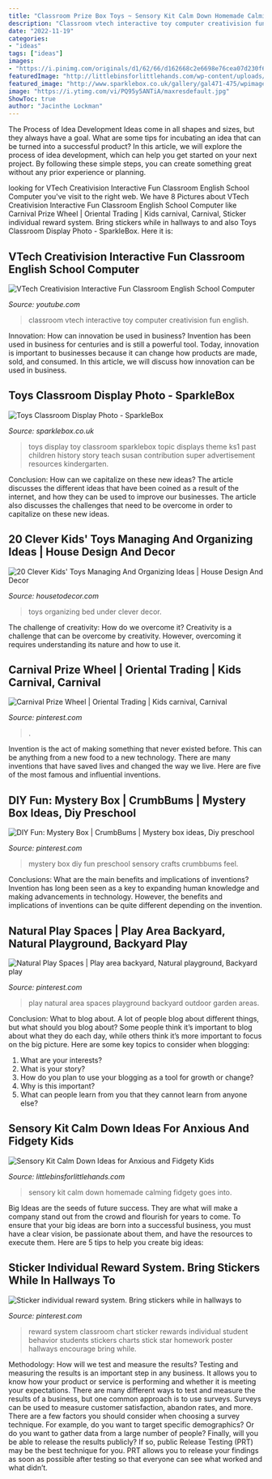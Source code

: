```yaml
---
title: "Classroom Prize Box Toys ~ Sensory Kit Calm Down Homemade Calming Fidgety Goes Into"
description: "Classroom vtech interactive toy computer creativision fun english"
date: "2022-11-19"
categories:
- "ideas"
tags: ["ideas"]
images:
- "https://i.pinimg.com/originals/d1/62/66/d162668c2e6698e76cea07d230f64682.jpg"
featuredImage: "http://littlebinsforlittlehands.com/wp-content/uploads/2015/07/Homemade-sensory-kit-calm-down-time-kit.jpg"
featured_image: "http://www.sparklebox.co.uk/gallery/gal471-475/wpimages/wp32261fd6_06.png"
image: "https://i.ytimg.com/vi/PQ95y5ANTiA/maxresdefault.jpg"
ShowToc: true
author: "Jacinthe Lockman"
---
```



The Process of Idea Development
Ideas come in all shapes and sizes, but they always have a goal. What are some tips for incubating an idea that can be turned into a successful product? 
In this article, we will explore the process of idea development, which can help you get started on your next project. By following these simple steps, you can create something great without any prior experience or planning.

	

		
looking for VTech Creativision Interactive Fun Classroom English School Computer you've visit to the right web. We have 8 Pictures about VTech Creativision Interactive Fun Classroom English School Computer like Carnival Prize Wheel | Oriental Trading | Kids carnival, Carnival, Sticker individual reward system. Bring stickers while in hallways to and also Toys Classroom Display Photo - SparkleBox. Here it is:
		
    
## VTech Creativision Interactive Fun Classroom English School Computer

<img loading=lazy src="https://i.ytimg.com/vi/PQ95y5ANTiA/maxresdefault.jpg" onerror="this.onerror=null;this.src='https://tse1.mm.bing.net/th?id=OIP.BMV6XNCej1xvnsjKm-AmdwHaEK&amp;pid=15.1';" alt="VTech Creativision Interactive Fun Classroom English School Computer">

_Source: youtube.com_

>classroom vtech interactive toy computer creativision fun english. 

	

Innovation: How can innovation be used in business?
Invention has been used in business for centuries and is still a powerful tool. Today, innovation is important to businesses because it can change how products are made, sold, and consumed. In this article, we will discuss how innovation can be used in business.

    
## Toys Classroom Display Photo - SparkleBox

<img loading=lazy src="http://www.sparklebox.co.uk/gallery/gal471-475/wpimages/wp32261fd6_06.png" onerror="this.onerror=null;this.src='https://tse3.mm.bing.net/th?id=OIP.AEV8noxS-jk0McagHzv0RwHaFR&amp;pid=15.1';" alt="Toys Classroom Display Photo - SparkleBox">

_Source: sparklebox.co.uk_

>toys display toy classroom sparklebox topic displays theme ks1 past children history story teach susan contribution super advertisement resources kindergarten. 

	

Conclusion: How can we capitalize on these new ideas?
The article discusses the different ideas that have been coined as a result of the internet, and how they can be used to improve our businesses. The article also discusses the challenges that need to be overcome in order to capitalize on these new ideas.

    
## 20 Clever Kids&#039; Toys Managing And Organizing Ideas | House Design And Decor

<img loading=lazy src="http://housetodecor.com/wp-content/uploads/2016/02/under-bed-kids-toys-organizing.jpg" onerror="this.onerror=null;this.src='https://tse2.mm.bing.net/th?id=OIP.Ka_S36GAK7ctDAysK_pL4gHaJ4&amp;pid=15.1';" alt="20 Clever Kids&#039; Toys Managing And Organizing Ideas | House Design And Decor">

_Source: housetodecor.com_

>toys organizing bed under clever decor. 

	

The challenge of creativity: How do we overcome it?
Creativity is a challenge that can be overcome by creativity. However, overcoming it requires understanding its nature and how to use it.

    
## Carnival Prize Wheel | Oriental Trading | Kids Carnival, Carnival

<img loading=lazy src="https://i.pinimg.com/originals/d1/62/66/d162668c2e6698e76cea07d230f64682.jpg" onerror="this.onerror=null;this.src='https://tse2.mm.bing.net/th?id=OIP.8XHMkiJMJGDJd0sJOaIeqAHaHa&amp;pid=15.1';" alt="Carnival Prize Wheel | Oriental Trading | Kids carnival, Carnival">

_Source: pinterest.com_

>. 

	

Invention is the act of making something that never existed before. This can be anything from a new food to a new technology. There are many inventions that have saved lives and changed the way we live. Here are five of the most famous and influential inventions.

    
## DIY Fun: Mystery Box | CrumbBums | Mystery Box Ideas, Diy Preschool

<img loading=lazy src="https://i.pinimg.com/originals/47/73/49/47734905f9486453f511559d12611b4e.jpg" onerror="this.onerror=null;this.src='https://tse4.mm.bing.net/th?id=OIP.YToAV-CyTVNQZ5Qx1E3nuAHaKX&amp;pid=15.1';" alt="DIY Fun: Mystery Box | CrumbBums | Mystery box ideas, Diy preschool">

_Source: pinterest.com_

>mystery box diy fun preschool sensory crafts crumbbums feel. 

	

Conclusions: What are the main benefits and implications of inventions?
Invention has long been seen as a key to expanding human knowledge and making advancements in technology. However, the benefits and implications of inventions can be quite different depending on the invention.

    
## Natural Play Spaces | Play Area Backyard, Natural Playground, Backyard Play

<img loading=lazy src="https://i.pinimg.com/originals/0b/d6/5d/0bd65d7ade9bdbb63b78112421c29b28.jpg" onerror="this.onerror=null;this.src='https://tse4.mm.bing.net/th?id=OIP.s-4s0N10eCOzj0OzmF9-awHaLH&amp;pid=15.1';" alt="Natural Play Spaces | Play area backyard, Natural playground, Backyard play">

_Source: pinterest.com_

>play natural area spaces playground backyard outdoor garden areas. 

	

Conclusion: What to blog about.
A lot of people blog about different things, but what should you blog about? Some people think it’s important to blog about what they do each day, while others think it’s more important to focus on the big picture. Here are some key topics to consider when blogging:
1. What are your interests? 
2. What is your story? 
3. How do you plan to use your blogging as a tool for growth or change? 
4. Why is this important? 
5. What can people learn from you that they cannot learn from anyone else?

    
## Sensory Kit Calm Down Ideas For Anxious And Fidgety Kids

<img loading=lazy src="http://littlebinsforlittlehands.com/wp-content/uploads/2015/07/Homemade-sensory-kit-calm-down-time-kit.jpg" onerror="this.onerror=null;this.src='https://tse3.mm.bing.net/th?id=OIP.BBpvcfcQRbbgX4-5pFCwWQHaLg&amp;pid=15.1';" alt="Sensory Kit Calm Down Ideas for Anxious and Fidgety Kids">

_Source: littlebinsforlittlehands.com_

>sensory kit calm down homemade calming fidgety goes into. 

	

Big Ideas are the seeds of future success. They are what will make a company stand out from the crowd and flourish for years to come. To ensure that your big ideas are born into a successful business, you must have a clear vision, be passionate about them, and have the resources to execute them. Here are 5 tips to help you create big ideas: 

    
## Sticker Individual Reward System. Bring Stickers While In Hallways To

<img loading=lazy src="https://i.pinimg.com/736x/d2/72/15/d2721557c01fe38c6b77879222897cd9--reward-system-classroom-rewards.jpg" onerror="this.onerror=null;this.src='https://tse3.mm.bing.net/th?id=OIP.kCC37YsUF9v2sT2bzTLnBAHaJ6&amp;pid=15.1';" alt="Sticker individual reward system. Bring stickers while in hallways to">

_Source: pinterest.com_

>reward system classroom chart sticker rewards individual student behavior students stickers charts stick star homework poster hallways encourage bring while. 

	

Methodology: How will we test and measure the results?
Testing and measuring the results is an important step in any business. It allows you to know how your product or service is performing and whether it is meeting your expectations. There are many different ways to test and measure the results of a business, but one common approach is to use surveys. Surveys can be used to measure customer satisfaction, abandon rates, and more.
There are a few factors you should consider when choosing a survey technique. For example, do you want to target specific demographics? Or do you want to gather data from a large number of people? Finally, will you be able to release the results publicly? If so, public Release Testing (PRT) may be the best technique for you. PRT allows you to release your findings as soon as possible after testing so that everyone can see what worked and what didn’t.

